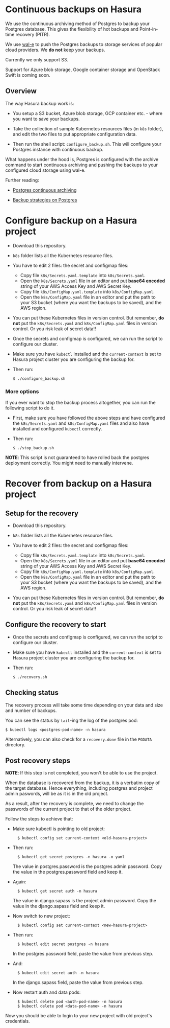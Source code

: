# Continuous backups on Hasura

We use the continuous archiving method of Postgres to backup your Postgres
database. This gives the flexibility of hot backups and Point-in-time recovery
(PITR).

We use [wal-e](https://github.com/wal-e/wal-e) to push the Postgres backups to
storage services of popular cloud providers. We **do not** keep your backups.

Currently we only support S3.

Support for Azure blob storage, Google container storage and OpenStack Swift is
coming soon.

## Overview

The way Hasura backup work is:

* You setup a S3 bucket, Azure blob storage, GCP container etc. - where you want
  to save your backups.

* Take the collection of sample Kubernetes resources files (in `k8s` folder),
  and edit the two files to put appropriate configuration data.

* Then run the shell script: `configure_backup.sh`. This will configure your
  Postgres instance with continuous backup.


What happens under the hood is, Postgres is configured with the archive command
to start continuous archiving and pushing the backups to your configured cloud
storage using wal-e.

Further reading:

* [Postgres continuous archiving](https://www.postgresql.org/docs/current/static/continuous-archiving.html)

* [Backup strategies on Postgres](https://www.postgresql.org/docs/current/static/backup.html)


# Configure backup on a Hasura project

* Download this repository.

* `k8s` folder lists all the Kubernetes resource files.

* You have to edit 2 files: the secret and configmap files:

  * Copy file `k8s/Secrets.yaml.template` into `k8s/Secrets.yaml`.
  * Open the `k8s/Secrets.yaml` file in an editor and put **base64 encoded**
    string of your AWS Access Key and AWS Secret Key.
  * Copy file `k8s/ConfigMap.yaml.template` into `k8s/ConfigMap.yaml`.
  * Open the `k8s/ConfigMap.yaml` file in an editor and put the path to your S3
    bucket (where you want the backups to be saved), and the AWS region.

* You can put these Kubernetes files in version control. But remember, **do
  not** put the `k8s/Secrets.yaml` and `k8s/ConfigMap.yaml` files in version
control. Or you risk leak of secret data!!

* Once the secrets and configmap is configured, we can run the script to
  configure our cluster.

* Make sure you have `kubectl` installed and the `current-context` is set to
  Hasura project cluster you are configuring the backup for.

* Then run:
  ```shell
  $ ./configure_backup.sh
  ```

### More options

If you ever want to stop the backup process altogether, you can run the
following script to do it.

* First, make sure you have followed the above steps and have configured the
  `k8s/Secrets.yaml` and `k8s/ConfigMap.yaml` files and also have installed and
configured `kubectl` correctly.

* Then run:
  ```shell
  $ ./stop_backup.sh
  ```

**NOTE**: This script is not guaranteed to have rolled back the postgres
deployment correctly. You might need to manually intervene.


# Recover from backup on a Hasura project

## Setup for the recovery

* Download this repository.

* `k8s` folder lists all the Kubernetes resource files.

* You have to edit 2 files: the secret and configmap files:

  * Copy file `k8s/Secrets.yaml.template` into `k8s/Secrets.yaml`.
  * Open the `k8s/Secrets.yaml` file in an editor and put **base64 encoded**
    string of your AWS Access Key and AWS Secret Key.
  * Copy file `k8s/ConfigMap.yaml.template` into `k8s/ConfigMap.yaml`.
  * Open the `k8s/ConfigMap.yaml` file in an editor and put the path to your S3
    bucket (where you want the backups to be saved), and the AWS region.

* You can put these Kubernetes files in version control. But remember, **do
  not** put the `k8s/Secrets.yaml` and `k8s/ConfigMap.yaml` files in version
control. Or you risk leak of secret data!!

## Configure the recovery to start

* Once the secrets and configmap is configured, we can run the script to
  configure our cluster.

* Make sure you have `kubectl` installed and the `current-context` is set to
  Hasura project cluster you are configuring the backup for.

* Then run:
  ```shell
  $ ./recovery.sh
  ```

## Checking status

The recovery process will take some time depending on your data and
size and number of backups.

You can see the status by `tail`-ing the log of the postgres pod:

```shell
$ kubectl logs <postgres-pod-name> -n hasura
```

Alternatively, you can also check for a `recovery.done` file in the `PGDATA`
directory.


## Post recovery steps

**NOTE**: If this step is not completed, you won't be able to use the project.

When the database is recovered from the backup, it is a verbatim copy of the
target database. Hence everything, including postgres and project admin
paswords, will be as it is in the old project.

As a result, after the recovery is complete, we need to change the passwords of
the current project to that of the older project.

Follow the steps to achieve that:

* Make sure kubectl is pointing to old project:
  ```shell
    $ kubectl config set current-context <old-hasura-project>
  ```

* Then run:
  ```shell
    $ kubectl get secret postgres -n hasura -o yaml
  ```

  The value in postgres.password is the postgres admin password.
  Copy the value in the postgres.password field and keep it.

* Again:
  ```shell
    $ kubectl get secret auth -n hasura
  ```

  The value in django.sapass is the project admin password.
  Copy the value in the django.sapass field and keep it.

* Now switch to new project:
  ```shell
    $ kubectl config set current-context <new-hasura-project>
  ```

* Then run:
  ```shell
    $ kubectl edit secret postgres -n hasura
  ```
  In the postgres.password field, paste the value from previous step.

* And:
  ```shell
    $ kubectl edit secret auth -n hasura
  ```
  In the django.sapass field, paste the value from previous step.

* Now restart auth and data pods:

  ```shell
    $ kubectl delete pod <auth-pod-name> -n hasura
    $ kubectl delete pod <data-pod-name> -n hasura
  ```

Now you should be able to login to your new project with old project's
credentials.
